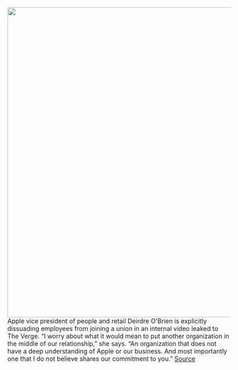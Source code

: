 <img src='https://cdn.vox-cdn.com/thumbor/Y77TBJAwYS0MITYYSGAu7XZS8N4=/0x0:2040x1360/1200x800/filters:focal(857x517:1183x843)/cdn.vox-cdn.com/uploads/chorus_image/image/70909365/acastro_190218_1777_apple_streaming_0002.0.jpg' width='700px' /><br/>
Apple vice president of people and retail Deirdre O'Brien is explicitly dissuading employees from joining a union in an internal video leaked to The Verge. “I worry about what it would mean to put another organization in the middle of our relationship,” she says. “An organization that does not have a deep understanding of Apple or our business. And most importantly one that I do not believe shares our commitment to you.”
<a href='https://www.theverge.com/2022/5/25/23141427/apple-vp-discourages-retail-workers-union-leaked-video'> Source <a/>